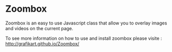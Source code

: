 Zoombox
=============

Zoombox is an easy to use Javascript class that allow you to overlay images and videos on the current page.

To see more information on how to use and install zoombox please visite : http://grafikart.github.io/Zoombox/

